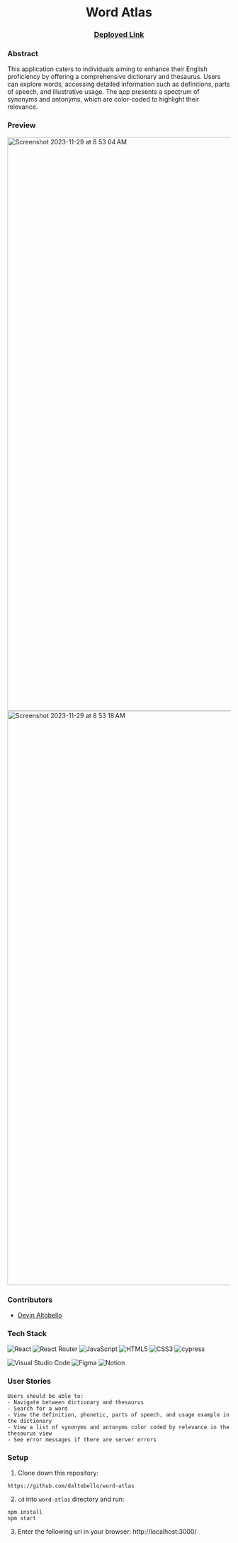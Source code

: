 <div align="center">

# Word Atlas
### [Deployed Link](https://word-atlas.vercel.app/)
</div>

### Abstract
This application caters to individuals aiming to enhance their English proficiency by offering a comprehensive dictionary and thesaurus. Users can explore words, accessing detailed information such as definitions, parts of speech, and illustrative usage. The app presents a spectrum of synonyms and antonyms, which are color-coded to highlight their relevance.

### Preview

<img width="1291" alt="Screenshot 2023-11-29 at 8 53 04 AM" src="https://user-images.githubusercontent.com/130494366/286616735-7a47755d-b796-4511-a80b-3a06d51d3aa0.png">
<img width="1292" alt="Screenshot 2023-11-29 at 8 53 18 AM" src="https://user-images.githubusercontent.com/130494366/286616862-c98659e2-0b42-4a42-9950-7e5fb62eba2b.png">

### Contributors

- [Devin Altobello](https://www.linkedin.com/in/devin-altobello-2100036b/)


### Tech Stack

![React](https://img.shields.io/badge/react-%2320232a.svg?style=for-the-badge&logo=react&logoColor=%2361DAFB)
![React Router](https://img.shields.io/badge/React_Router-CA4245?style=for-the-badge&logo=react-router&logoColor=white)
![JavaScript](https://img.shields.io/badge/javascript-%23323330.svg?style=for-the-badge&logo=javascript&logoColor=%23F7DF1E)
![HTML5](https://img.shields.io/badge/html5-%23E34F26.svg?style=for-the-badge&logo=html5&logoColor=white) 
![CSS3](https://img.shields.io/badge/css3-%231572B6.svg?style=for-the-badge&logo=css3&logoColor=white)
![cypress](https://img.shields.io/badge/-cypress-%23E5E5E5?style=for-the-badge&logo=cypress&logoColor=058a5e)
</br>

![Visual Studio Code](https://img.shields.io/badge/Visual%20Studio%20Code-0078d7.svg?style=for-the-badge&logo=visual-studio-code&logoColor=white)
![Figma](https://img.shields.io/badge/figma-%23F24E1E.svg?style=for-the-badge&logo=figma&logoColor=white)
![Notion](https://img.shields.io/badge/Notion-%23000000.svg?style=for-the-badge&logo=notion&logoColor=white)

### User Stories
```
Users should be able to:
- Navigate between dictionary and thesaurus
- Search for a word
- View the definition, phonetic, parts of speech, and usage example in the dictionary
- View a list of synonyms and antonyms color coded by relevance in the thesaurus view
- See error messages if there are server errors
```


### Setup
1. Clone down this repository:
  ```
https://github.com/daltobello/word-atlas
  ```
2. `cd` into `word-atlas` directory and run:
  ```
  npm install
  npm start
  ```
3. Enter the following url in your browser: http://localhost:3000/
